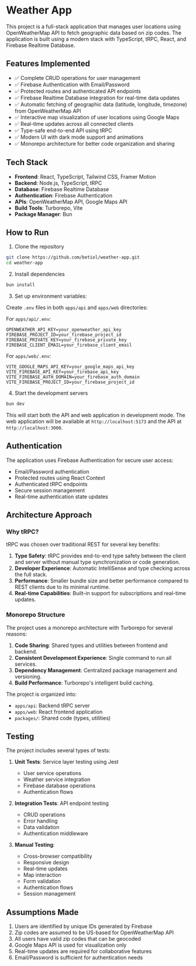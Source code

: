 # Weather App

This project is a full-stack application that manages user locations using OpenWeatherMap API to fetch geographic data based on zip codes. The application is built using a modern stack with TypeScript, tRPC, React, and Firebase Realtime Database.

## Features Implemented

- ✅ Complete CRUD operations for user management
- ✅ Firebase Authentication with Email/Password
- ✅ Protected routes and authenticated API endpoints
- ✅ Firebase Realtime Database integration for real-time data updates
- ✅ Automatic fetching of geographic data (latitude, longitude, timezone) from OpenWeatherMap API
- ✅ Interactive map visualization of user locations using Google Maps
- ✅ Real-time updates across all connected clients
- ✅ Type-safe end-to-end API using tRPC
- ✅ Modern UI with dark mode support and animations
- ✅ Monorepo architecture for better code organization and sharing

## Tech Stack

- **Frontend**: React, TypeScript, Tailwind CSS, Framer Motion
- **Backend**: Node.js, TypeScript, tRPC
- **Database**: Firebase Realtime Database
- **Authentication**: Firebase Authentication
- **APIs**: OpenWeatherMap API, Google Maps API
- **Build Tools**: Turborepo, Vite
- **Package Manager**: Bun

## How to Run

1. Clone the repository
```bash
git clone https://github.com/betiol/weather-app.git
cd weather-app
```

2. Install dependencies
```bash
bun install
```

3. Set up environment variables:

Create `.env` files in both `apps/api` and `apps/web` directories:

For `apps/api/.env`:
```env
OPENWEATHER_API_KEY=your_openweather_api_key
FIREBASE_PROJECT_ID=your_firebase_project_id
FIREBASE_PRIVATE_KEY=your_firebase_private_key
FIREBASE_CLIENT_EMAIL=your_firebase_client_email
```

For `apps/web/.env`:
```env
VITE_GOOGLE_MAPS_API_KEY=your_google_maps_api_key
VITE_FIREBASE_API_KEY=your_firebase_api_key
VITE_FIREBASE_AUTH_DOMAIN=your_firebase_auth_domain
VITE_FIREBASE_PROJECT_ID=your_firebase_project_id
```

4. Start the development servers
```bash
bun dev
```

This will start both the API and web application in development mode. The web application will be available at `http://localhost:5173` and the API at `http://localhost:3000`.

## Authentication

The application uses Firebase Authentication for secure user access:

- Email/Password authentication
- Protected routes using React Context
- Authenticated tRPC endpoints
- Secure session management
- Real-time authentication state updates

## Architecture Approach

### Why tRPC?

tRPC was chosen over traditional REST for several key benefits:

1. **Type Safety**: tRPC provides end-to-end type safety between the client and server without manual type synchronization or code generation.
2. **Developer Experience**: Automatic IntelliSense and type checking across the full stack.
3. **Performance**: Smaller bundle size and better performance compared to REST clients due to its minimal runtime.
4. **Real-time Capabilities**: Built-in support for subscriptions and real-time updates.

### Monorepo Structure

The project uses a monorepo architecture with Turborepo for several reasons:

1. **Code Sharing**: Shared types and utilities between frontend and backend.
2. **Consistent Development Experience**: Single command to run all services.
3. **Dependency Management**: Centralized package management and versioning.
4. **Build Performance**: Turborepo's intelligent build caching.

The project is organized into:
- `apps/api`: Backend tRPC server
- `apps/web`: React frontend application
- `packages/`: Shared code (types, utilities)

## Testing

The project includes several types of tests:

1. **Unit Tests**: Service layer testing using Jest
   - User service operations
   - Weather service integration
   - Firebase database operations
   - Authentication flows

2. **Integration Tests**: API endpoint testing
   - CRUD operations
   - Error handling
   - Data validation
   - Authentication middleware

3. **Manual Testing**:
   - Cross-browser compatibility
   - Responsive design
   - Real-time updates
   - Map interaction
   - Form validation
   - Authentication flows
   - Session management

## Assumptions Made

1. Users are identified by unique IDs generated by Firebase
2. Zip codes are assumed to be US-based for OpenWeatherMap API
3. All users have valid zip codes that can be geocoded
4. Google Maps API is used for visualization only
5. Real-time updates are required for collaborative features
6. Email/Password is sufficient for authentication needs
